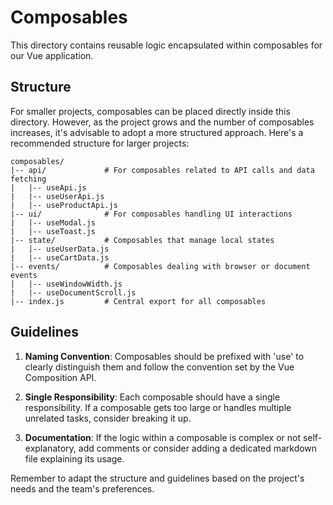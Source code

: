 # Composables

This directory contains reusable logic encapsulated within composables for our Vue application.

## Structure

For smaller projects, composables can be placed directly inside this directory. However, as the project grows and the number of composables increases, it's advisable to adopt a more structured approach. Here's a recommended structure for larger projects:

```
composables/
|-- api/             # For composables related to API calls and data fetching
|   |-- useApi.js
|   |-- useUserApi.js
|   |-- useProductApi.js
|-- ui/              # For composables handling UI interactions
|   |-- useModal.js
|   |-- useToast.js
|-- state/           # Composables that manage local states
|   |-- useUserData.js
|   |-- useCartData.js
|-- events/          # Composables dealing with browser or document events
|   |-- useWindowWidth.js
|   |-- useDocumentScroll.js
|-- index.js         # Central export for all composables
```

## Guidelines

1. **Naming Convention**: Composables should be prefixed with 'use' to clearly distinguish them and follow the convention set by the Vue Composition API.

2. **Single Responsibility**: Each composable should have a single responsibility. If a composable gets too large or handles multiple unrelated tasks, consider breaking it up.

3. **Documentation**: If the logic within a composable is complex or not self-explanatory, add comments or consider adding a dedicated markdown file explaining its usage.

Remember to adapt the structure and guidelines based on the project's needs and the team's preferences.